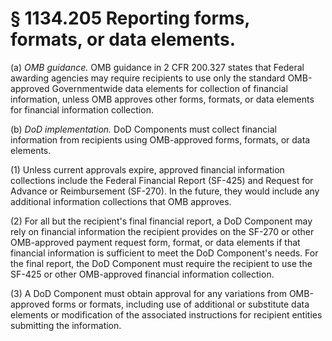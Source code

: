 # § 1134.205   Reporting forms, formats, or data elements.

(a) *OMB guidance.* OMB guidance in 2 CFR 200.327 states that Federal awarding agencies may require recipients to use only the standard OMB-approved Governmentwide data elements for collection of financial information, unless OMB approves other forms, formats, or data elements for financial information collection.


(b) *DoD implementation.* DoD Components must collect financial information from recipients using OMB-approved forms, formats, or data elements.


(1) Unless current approvals expire, approved financial information collections include the Federal Financial Report (SF-425) and Request for Advance or Reimbursement (SF-270). In the future, they would include any additional information collections that OMB approves.


(2) For all but the recipient's final financial report, a DoD Component may rely on financial information the recipient provides on the SF-270 or other OMB-approved payment request form, format, or data elements if that financial information is sufficient to meet the DoD Component's needs. For the final report, the DoD Component must require the recipient to use the SF-425 or other OMB-approved financial information collection.


(3) A DoD Component must obtain approval for any variations from OMB-approved forms or formats, including use of additional or substitute data elements or modification of the associated instructions for recipient entities submitting the information.




